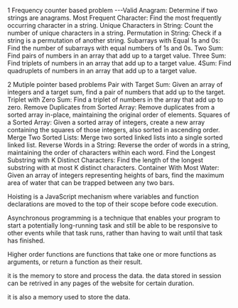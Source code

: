 1 Frequency counter based problem
---Valid Anagram: Determine if two strings are anagrams.
Most Frequent Character: Find the most frequently occurring character in a string.
Unique Characters in String: Count the number of unique characters in a string.
Permutation in String: Check if a string is a permutation of another string.
Subarrays with Equal 1s and 0s: Find the number of subarrays with equal numbers of 1s and 0s.
Two Sum: Find pairs of numbers in an array that add up to a target value.
Three Sum: Find triplets of numbers in an array that add up to a target value.
4Sum: Find quadruplets of numbers in an array that add up to a target value.

2 Mutiple pointer based problems
Pair with Target Sum: Given an array of integers and a target sum, find a pair of numbers that add up to the target.
Triplet with Zero Sum: Find a triplet of numbers in the array that add up to zero.
Remove Duplicates from Sorted Array: Remove duplicates from a sorted array in-place, maintaining the original order of elements.
Squares of a Sorted Array: Given a sorted array of integers, create a new array containing the squares of those integers, also sorted in ascending order.
Merge Two Sorted Lists: Merge two sorted linked lists into a single sorted linked list.
Reverse Words in a String: Reverse the order of words in a string, maintaining the order of characters within each word.
Find the Longest Substring with K Distinct Characters: Find the length of the longest substring with at most K distinct characters.
Container With Most Water: Given an array of integers representing heights of bars, find the maximum area of water that can be trapped between any two bars.


Hoisting is a JavaScript mechanism where variables and function declarations are moved to the top of their scope before code execution.

Asynchronous programming is a technique that enables your program to start a potentially long-running task and still be able to be responsive to other events while that task runs, rather than having to wait until that task has finished.

Higher order functions are functions that take one or more functions as arguments, or return a function as their result.

 it is the memory to store and process the data.
 the data stored in session can be retrived in any pages of the website for certain duration.

it is also a memory used to store the data. 